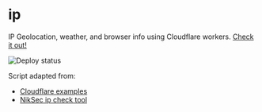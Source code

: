 # ip

IP Geolocation, weather, and browser info using Cloudflare workers. [Check it out!](https://ip.lewlab.com)

![Deploy status](https://github.com/mdlew/ip/actions/workflows/deploy.yml/badge.svg)

Script adapted from: 
- [Cloudflare examples](https://developers.cloudflare.com/workers/examples/) 
- [NikSec ip check tool](https://niksec.com/creating-a-simple-ip-check-tool-with-cloudflare-workers/)
